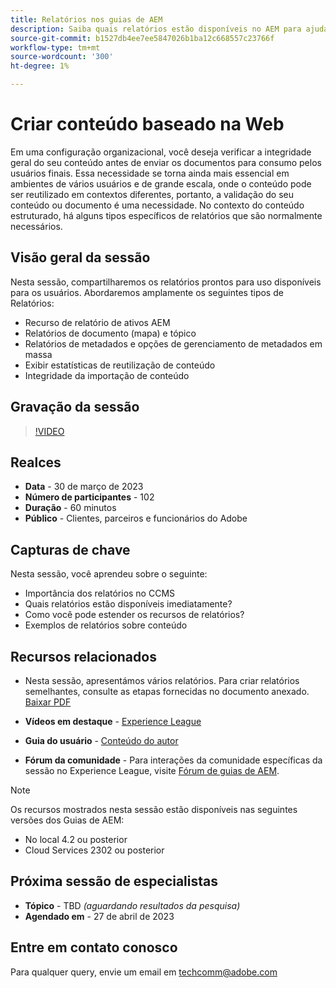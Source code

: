 ```yaml
---
title: Relatórios nos guias de AEM
description: Saiba quais relatórios estão disponíveis no AEM para ajudar os usuários a melhorar a qualidade do conteúdo.
source-git-commit: b1527db4ee7ee5847026b1ba12c668557c23766f
workflow-type: tm+mt
source-wordcount: '300'
ht-degree: 1%

---
```


# Criar conteúdo baseado na Web

Em uma configuração organizacional, você deseja verificar a integridade geral do seu conteúdo antes de enviar os documentos para consumo pelos usuários finais. Essa necessidade se torna ainda mais essencial em ambientes de vários usuários e de grande escala, onde o conteúdo pode ser reutilizado em contextos diferentes, portanto, a validação do seu conteúdo ou documento é uma necessidade. No contexto do conteúdo estruturado, há alguns tipos específicos de relatórios que são normalmente necessários.


## Visão geral da sessão

Nesta sessão, compartilharemos os relatórios prontos para uso disponíveis para os usuários. Abordaremos amplamente os seguintes tipos de Relatórios:
- Recurso de relatório de ativos AEM
- Relatórios de documento (mapa) e tópico
- Relatórios de metadados e opções de gerenciamento de metadados em massa
- Exibir estatísticas de reutilização de conteúdo
- Integridade da importação de conteúdo


## Gravação da sessão

>[!VIDEO](https://video.tv.adobe.com/v/3417529/guides--reporting-reporting?quality=12&learn=on)


## Realces

- **Data** - 30 de março de 2023
- **Número de participantes** - 102
- **Duração** - 60 minutos
- **Público** - Clientes, parceiros e funcionários do Adobe


## Capturas de chave

Nesta sessão, você aprendeu sobre o seguinte:
- Importância dos relatórios no CCMS
- Quais relatórios estão disponíveis imediatamente?
- Como você pode estender os recursos de relatórios?
- Exemplos de relatórios sobre conteúdo


## Recursos relacionados

- Nesta sessão, apresentámos vários relatórios. Para criar relatórios semelhantes, consulte as etapas fornecidas no documento anexado. [Baixar PDF](./assets/aem-guides-expert-session-reports-documentation.pdf)

- **Vídeos em destaque** -  [Experience League](https://experienceleague.adobe.com/docs/experience-manager-guides-learn/videos/output-generation/working-with-reports.html?lang=en)

- **Guia do usuário** - [Conteúdo do autor](https://help.adobe.com/en_US/xml-documentation-for-adobe-experience-manager/index.html#t=DXML-master-map%2Freports-intro.html)

- **Fórum da comunidade** - Para interações da comunidade específicas da sessão no Experience League, visite  [Fórum de guias de AEM](https://experienceleaguecommunities.adobe.com/t5/experience-manager-guides/bd-p/xml-documentation-discussions).

>[!NOTE]
>
> Os recursos mostrados nesta sessão estão disponíveis nas seguintes versões dos Guias de AEM:
> - No local 4.2 ou posterior
> - Cloud Services 2302 ou posterior



## Próxima sessão de especialistas

- **Tópico** - TBD *(aguardando resultados da pesquisa)*
- **Agendado em** - 27 de abril de 2023


## Entre em contato conosco

Para qualquer query, envie um email em <techcomm@adobe.com>
